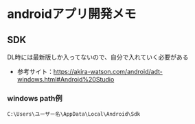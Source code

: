 # androidアプリ開発メモ

## SDK
DL時には最新版しか入ってないので、自分で入れていく必要がある
+ 参考サイト：https://akira-watson.com/android/adt-windows.html#Android%20Studio
### windows path例
~~~
C:\Users\ユーザー名\AppData\Local\Android\Sdk
~~~
